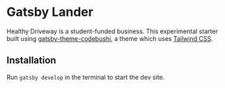 # Gatsby Lander

Healthy Driveway is a student-funded business. This  experimental starter built using [gatsby-theme-codebushi](https://github.com/codebushi/gatsby-theme-codebushi), a theme which uses [Tailwind CSS](https://tailwindcss.com/).

## Installation

Run `gatsby develop` in the terminal to start the dev site.
